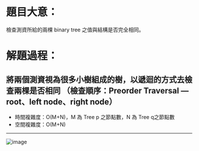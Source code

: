 # 題目大意：
檢查測資所給的兩棵 binary tree 之值與結構是否完全相同。

# 解題過程：
將兩個測資視為很多小樹組成的樹，以遞迴的方式去檢查兩棵是否相同
（檢查順序：Preorder Traversal — root、left node、right node）
-----------------
* 時間複雜度：O(M+N)，M 為 Tree p 之節點數，N 為 Tree q之節點數
* 空間複雜度：O(M+N)
--------------
![image](https://github.com/00757129/Leetcode/assets/58520935/999c9966-3e01-4561-81f6-5d7e39dc6fbe)
